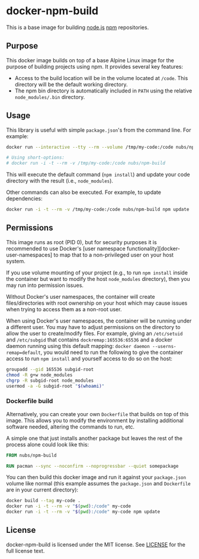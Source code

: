 # docker-npm-build
This is a base image for building [node.js][node.js] [npm][npm] repositories.

## Purpose
This docker image builds on top of a base Alpine Linux image for the purpose
of building projects using npm.  It provides several key features:

* Access to the build location will be in the volume located at `/code`.  This
  directory will be the default working directory.
* The npm bin directory is automatically included in `PATH` using the relative
  `node_modules/.bin` directory.

## Usage
This library is useful with simple `package.json`'s from the command line.
For example:

```bash
docker run --interactive --tty --rm --volume /tmp/my-code:/code nubs/npm-build

# Using short-options:
# docker run -i -t --rm -v /tmp/my-code:/code nubs/npm-build
```

This will execute the default command (`npm install`) and update your code
directory with the result (i.e., `node_modules`).

Other commands can also be executed.  For example, to update dependencies:

```bash
docker run -i -t --rm -v /tmp/my-code:/code nubs/npm-build npm update
```

## Permissions
This image runs as root (PID 0), but for security purposes it is recommended to
use Docker's [user namespace functionality][docker-user-namespaces] to map that
to a non-privileged user on your host system.

If you use volume mounting of your project (e.g., to run `npm install` inside
the container but want to modify the host `node_modules` directory), then you
may run into permission issues.

Without Docker's user namespaces, the container will create files/directories
with root ownership on your host which may cause issues when trying to access
them as a non-root user.

When using Docker's user namespaces, the container will be running under a
different user.  You may have to adjust permissions on the directory to allow
the user to create/modify files.  For example, giving an `/etc/setuid` and
`/etc/subgid` that contains `dockremap:165536:65536` and a docker daemon
running using this default mapping: `docker daemon --userns-remap=default`,
you would need to run the following to give the container access to run `npm
install` and yourself access to do so on the host:

```bash
groupadd --gid 165536 subgid-root
chmod -R g+w node_modules
chgrp -R subgid-root node_modules
usermod -a -G subgid-root "$(whoami)"
```

### Dockerfile build
Alternatively, you can create your own `Dockerfile` that builds on top of this
image.  This allows you to modify the environment by installing additional
software needed, altering the commands to run, etc.

A simple one that just installs another package but leaves the rest of the
process alone could look like this:

```dockerfile
FROM nubs/npm-build

RUN pacman --sync --noconfirm --noprogressbar --quiet somepackage
```

You can then build this docker image and run it against your `package.json`
volume like normal (this example assumes the `package.json` and `Dockerfile` are
in your current directory):

```bash
docker build --tag my-code .
docker run -i -t --rm -v "$(pwd):/code" my-code
docker run -i -t --rm -v "$(pwd):/code" my-code npm update
```

## License
docker-npm-build is licensed under the MIT license.  See [LICENSE] for the full
license text.

[node.js]: http://nodejs.org/
[npm]: https://www.npmjs.org/
[docker-use-namespaces]: https://docs.docker.com/engine/reference/commandline/daemon/#daemon-user-namespace-options
[LICENSE]: https://github.com/nubs/docker-npm-build/blob/master/LICENSE
